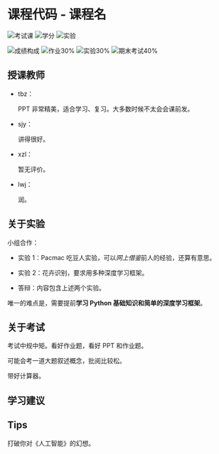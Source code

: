 # 课程代码 - 课程名

<!--
1. 通过 [Shields.io](https://shields.io/) 生成如下的徽章，标注课程的基本信息。
2. 请根据课程的具体内容增删仓库的子文件夹。子文件夹建议使用小写英文，如果需要附加说明，则添加 README.md。注意，添加 README 后 .gitkeep 文件仍需保留。
3. 关于课程的描述可以不止以下几个方面，酌情增删。
4. hoa.moe 生成本课程对应页面后，请将页面链接复制到 GitHub 仓库的 About/Website 中。
5. 可以在 GitHub 页面的 About/Topics 中为课程添加话题名称。
-->

![考试课](https://img.shields.io/badge/%E8%80%83%E8%AF%95%E8%AF%BE-red)
![学分](https://img.shields.io/badge/%E5%AD%A6%E5%88%86-2.5-moccasin)
![实验](https://img.shields.io/badge/%E5%AE%9E%E9%AA%8C-purple)

![成绩构成](https://img.shields.io/badge/%E6%88%90%E7%BB%A9%E6%9E%84%E6%88%90-gold)
![作业30%](https://img.shields.io/badge/%E4%BD%9C%E4%B8%9A-30%25-wheat)
![实验30%](https://img.shields.io/badge/%E5%AE%9E%E9%AA%8C-30%-moccasin
)
![期末考试40%](https://img.shields.io/badge/%E6%9C%9F%E6%9C%AB%E8%80%83%E8%AF%95-40%25-wheat)


## 授课教师

- tbz：

  PPT 非常精美，适合学习、复习。大多数时候不太会会课前发。

- sjy：

  讲得很好。
  
- xzl：

  暂无评价。

- lwj：

  润。

## 关于实验

小组合作：

- 实验 1：Pacmac 吃豆人实验，可以*网上借鉴*前人的经验，还算有意思。
- 实验 2：花卉识别，要求用多种深度学习框架。

- 答辩：内容包含上述两个实验。

唯一的难点是，需要提前**学习 Python 基础知识和简单的深度学习框架**。


## 关于考试

考试中规中矩。看好作业题，看好 PPT 和作业题。

可能会考一道大题叙述概念，批阅比较松。

带好计算器。

## 学习建议

## Tips

打破你对《人工智能》的幻想。